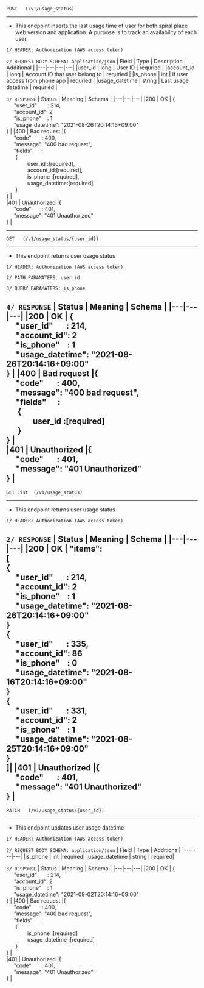 ```
POST   (/v1/usage_status)
```
---
- This endpoint inserts the last usage time of user for both spiral place web version and application.
A purpose is to track an availability of each user.

`
1/ HEADER: Authorization (AWS access token)
`

`
2/ REQUEST BODY SCHEMA: application/json
`
| Field  | Type  |  Description | Additional |
|---|---|---|---|
|user_id   |  long |  User ID | requried  |
|account_id  | long  |  Account ID that user belong to | requried  |
|is_phone  |  int | If user access from phone app  |  requried |
|usage_datetime | string  |  Last usage datetime |  requried |

`
3/ RESPONSE
`
| Status  | Meaning  | Schema |
|---|---|---|
|200   |  OK |  {<br/>&nbsp;&nbsp;&nbsp;&nbsp; "user_id"&nbsp;&nbsp;&nbsp;&nbsp;&nbsp;&nbsp;&nbsp;: 214,<br/>&nbsp;&nbsp;&nbsp;&nbsp; "account_id": 2 <br/>&nbsp;&nbsp;&nbsp;&nbsp; "is_phone"&nbsp;&nbsp;&nbsp;&nbsp;: 1 <br/>&nbsp;&nbsp;&nbsp;&nbsp; "usage_datetime": "2021-08-26T20:14:16+09:00"<br/>}  | 
|400  |  Bad request |{<br/>&nbsp;&nbsp;&nbsp;&nbsp; "code"&nbsp;&nbsp;&nbsp;&nbsp;&nbsp;&nbsp;&nbsp;: 400,<br/>&nbsp;&nbsp;&nbsp;&nbsp; "message": "400 bad request",<br/>&nbsp;&nbsp;&nbsp;&nbsp; "fields"&nbsp;&nbsp;&nbsp;&nbsp;&nbsp;&nbsp;: <br/>&nbsp;&nbsp;&nbsp;&nbsp;&nbsp;&nbsp;{ <br/>&nbsp;&nbsp;&nbsp;&nbsp;&nbsp;&nbsp;&nbsp;&nbsp;&nbsp;&nbsp;&nbsp;&nbsp;&nbsp;&nbsp;user_id   :[required], <br/>&nbsp;&nbsp;&nbsp;&nbsp;&nbsp;&nbsp;&nbsp;&nbsp;&nbsp;&nbsp;&nbsp;&nbsp;&nbsp;&nbsp;account_id:[required],<br/>&nbsp;&nbsp;&nbsp;&nbsp;&nbsp;&nbsp;&nbsp;&nbsp;&nbsp;&nbsp;&nbsp;&nbsp;&nbsp;&nbsp;is_phone  :[required],<br/>&nbsp;&nbsp;&nbsp;&nbsp;&nbsp;&nbsp;&nbsp;&nbsp;&nbsp;&nbsp;&nbsp;&nbsp;&nbsp;&nbsp;usage_datetime:[required]<br/>&nbsp;&nbsp;&nbsp;&nbsp;&nbsp;&nbsp;} <br/>}  |  
|401  |  Unauthorized |{<br/>&nbsp;&nbsp;&nbsp;&nbsp; "code"&nbsp;&nbsp;&nbsp;&nbsp;&nbsp;&nbsp;&nbsp;: 401,<br/>&nbsp;&nbsp;&nbsp;&nbsp; "message": "401 Unauthorized"<br/>}  | 

---
```
GET   (/v1/usage_status/{user_id})
```
---
- This endpoint returns user usage status

`
1/ HEADER: Authorization (AWS access token)
`

`
2/ PATH PARAMATERS: user_id
`

`
3/ QUERY PARAMATERS: is_phone
`

`
4/ RESPONSE
`
| Status  | Meaning  | Schema |
|---|---|---|
|200   |  OK |  {<br/>&nbsp;&nbsp;&nbsp;&nbsp; "user_id"&nbsp;&nbsp;&nbsp;&nbsp;&nbsp;&nbsp;&nbsp;: 214,<br/>&nbsp;&nbsp;&nbsp;&nbsp; "account_id": 2 <br/>&nbsp;&nbsp;&nbsp;&nbsp; "is_phone"&nbsp;&nbsp;&nbsp;&nbsp;: 1 <br/>&nbsp;&nbsp;&nbsp;&nbsp; "usage_datetime": "2021-08-26T20:14:16+09:00"<br/>}  | 
|400  |  Bad request |{<br/>&nbsp;&nbsp;&nbsp;&nbsp; "code"&nbsp;&nbsp;&nbsp;&nbsp;&nbsp;&nbsp;&nbsp;: 400,<br/>&nbsp;&nbsp;&nbsp;&nbsp; "message": "400 bad request",<br/>&nbsp;&nbsp;&nbsp;&nbsp; "fields"&nbsp;&nbsp;&nbsp;&nbsp;&nbsp;&nbsp;: <br/>&nbsp;&nbsp;&nbsp;&nbsp;&nbsp;&nbsp;{ <br/>&nbsp;&nbsp;&nbsp;&nbsp;&nbsp;&nbsp;&nbsp;&nbsp;&nbsp;&nbsp;&nbsp;&nbsp;&nbsp;&nbsp;user_id   :[required]<br/>&nbsp;&nbsp;&nbsp;&nbsp;&nbsp;&nbsp;} <br/>}  |  
|401  |  Unauthorized |{<br/>&nbsp;&nbsp;&nbsp;&nbsp; "code"&nbsp;&nbsp;&nbsp;&nbsp;&nbsp;&nbsp;&nbsp;: 401,<br/>&nbsp;&nbsp;&nbsp;&nbsp; "message": "401 Unauthorized"<br/>}  | 
---
```
GET List  (/v1/usage_status)
```
---
- This endpoint returns user usage status

`
1/ HEADER: Authorization (AWS access token)
`

`
2/ RESPONSE
`
| Status  | Meaning  | Schema |
|---|---|---|
|200   |  OK |  "items":  <br/>[<br/>{<br/>&nbsp;&nbsp;&nbsp;&nbsp; "user_id"&nbsp;&nbsp;&nbsp;&nbsp;&nbsp;&nbsp;&nbsp;: 214,<br/>&nbsp;&nbsp;&nbsp;&nbsp; "account_id": 2 <br/>&nbsp;&nbsp;&nbsp;&nbsp; "is_phone"&nbsp;&nbsp;&nbsp;&nbsp;: 1 <br/>&nbsp;&nbsp;&nbsp;&nbsp; "usage_datetime": "2021-08-26T20:14:16+09:00"<br/>}<br/>{<br/>&nbsp;&nbsp;&nbsp;&nbsp; "user_id"&nbsp;&nbsp;&nbsp;&nbsp;&nbsp;&nbsp;&nbsp;: 335,<br/>&nbsp;&nbsp;&nbsp;&nbsp; "account_id": 86 <br/>&nbsp;&nbsp;&nbsp;&nbsp; "is_phone"&nbsp;&nbsp;&nbsp;&nbsp;: 0 <br/>&nbsp;&nbsp;&nbsp;&nbsp; "usage_datetime": "2021-08-16T20:14:16+09:00"<br/>}<br/>{<br/>&nbsp;&nbsp;&nbsp;&nbsp; "user_id"&nbsp;&nbsp;&nbsp;&nbsp;&nbsp;&nbsp;&nbsp;: 331,<br/>&nbsp;&nbsp;&nbsp;&nbsp; "account_id": 2 <br/>&nbsp;&nbsp;&nbsp;&nbsp; "is_phone"&nbsp;&nbsp;&nbsp;&nbsp;: 1 <br/>&nbsp;&nbsp;&nbsp;&nbsp; "usage_datetime": "2021-08-25T20:14:16+09:00"<br/>} <br/>]| 
|401  |  Unauthorized |{<br/>&nbsp;&nbsp;&nbsp;&nbsp; "code"&nbsp;&nbsp;&nbsp;&nbsp;&nbsp;&nbsp;&nbsp;: 401,<br/>&nbsp;&nbsp;&nbsp;&nbsp; "message": "401 Unauthorized"<br/>}  | 
---
```
PATCH   (/v1/usage_status/{user_id})
```
---
- This endpoint updates user usage datetime

`
1/ HEADER: Authorization (AWS access token)
`


`
2/ REQUEST BODY SCHEMA: application/json
`
| Field  | Type  | Additional|
|---|---|---|
|is_phone   |  int |required|
|usage_datetime   |  string |  required|


`
3/ RESPONSE
`
| Status  | Meaning  | Schema |
|---|---|---|
|200   |  OK |  {<br/>&nbsp;&nbsp;&nbsp;&nbsp; "user_id"&nbsp;&nbsp;&nbsp;&nbsp;&nbsp;&nbsp;&nbsp;: 214,<br/>&nbsp;&nbsp;&nbsp;&nbsp; "account_id": 2 <br/>&nbsp;&nbsp;&nbsp;&nbsp; "is_phone"&nbsp;&nbsp;&nbsp;&nbsp;: 1 <br/>&nbsp;&nbsp;&nbsp;&nbsp; "usage_datetime": "2021-09-02T20:14:16+09:00"<br/>}  | 
|400  |  Bad request |{<br/>&nbsp;&nbsp;&nbsp;&nbsp; "code"&nbsp;&nbsp;&nbsp;&nbsp;&nbsp;&nbsp;&nbsp;: 400,<br/>&nbsp;&nbsp;&nbsp;&nbsp; "message": "400 bad request",<br/>&nbsp;&nbsp;&nbsp;&nbsp; "fields"&nbsp;&nbsp;&nbsp;&nbsp;&nbsp;&nbsp;: <br/>&nbsp;&nbsp;&nbsp;&nbsp;&nbsp;&nbsp;{ <br/>&nbsp;&nbsp;&nbsp;&nbsp;&nbsp;&nbsp;&nbsp;&nbsp;&nbsp;&nbsp;&nbsp;&nbsp;&nbsp;&nbsp;is_phone   :[required]<br/>&nbsp;&nbsp;&nbsp;&nbsp;&nbsp;&nbsp;&nbsp;&nbsp;&nbsp;&nbsp;&nbsp;&nbsp;&nbsp;&nbsp;usage_datetime   :[required]<br/>&nbsp;&nbsp;&nbsp;&nbsp;&nbsp;&nbsp;} <br/>}  |  
|401  |  Unauthorized |{<br/>&nbsp;&nbsp;&nbsp;&nbsp; "code"&nbsp;&nbsp;&nbsp;&nbsp;&nbsp;&nbsp;&nbsp;: 401,<br/>&nbsp;&nbsp;&nbsp;&nbsp; "message": "401 Unauthorized"<br/>}  | 
